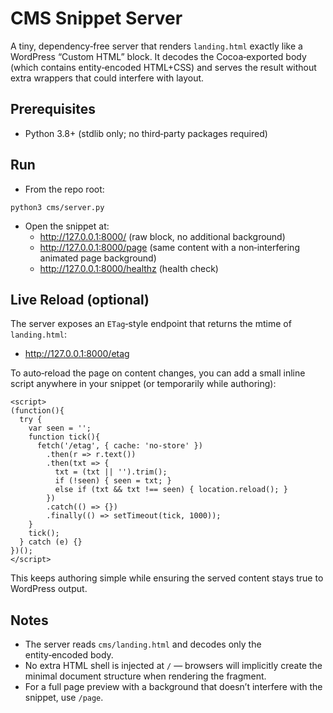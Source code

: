 # CMS Snippet Server

A tiny, dependency‑free server that renders `landing.html` exactly like a WordPress “Custom HTML” block. It decodes the Cocoa‑exported body (which contains entity‑encoded HTML+CSS) and serves the result without extra wrappers that could interfere with layout.

## Prerequisites
- Python 3.8+ (stdlib only; no third‑party packages required)

## Run
- From the repo root:

```
python3 cms/server.py
```

- Open the snippet at:
  - http://127.0.0.1:8000/ (raw block, no additional background)
  - http://127.0.0.1:8000/page (same content with a non‑interfering animated page background)
  - http://127.0.0.1:8000/healthz (health check)

## Live Reload (optional)
The server exposes an `ETag`‑style endpoint that returns the mtime of `landing.html`:
- http://127.0.0.1:8000/etag

To auto‑reload the page on content changes, you can add a small inline script anywhere in your snippet (or temporarily while authoring):

```
<script>
(function(){
  try {
    var seen = '';
    function tick(){
      fetch('/etag', { cache: 'no-store' })
        .then(r => r.text())
        .then(txt => {
          txt = (txt || '').trim();
          if (!seen) { seen = txt; }
          else if (txt && txt !== seen) { location.reload(); }
        })
        .catch(() => {})
        .finally(() => setTimeout(tick, 1000));
    }
    tick();
  } catch (e) {}
})();
</script>
```

This keeps authoring simple while ensuring the served content stays true to WordPress output.

## Notes
- The server reads `cms/landing.html` and decodes only the entity‑encoded body.
- No extra HTML shell is injected at `/` — browsers will implicitly create the minimal document structure when rendering the fragment.
- For a full page preview with a background that doesn’t interfere with the snippet, use `/page`.
